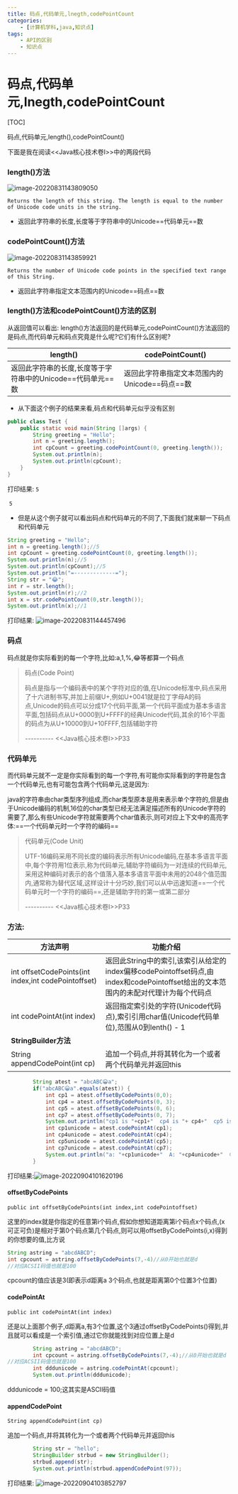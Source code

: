 ```yaml
---
title: 码点,代码单元,lnegth,codePointCount
categories:
    - [计算机学科,java,知识点]
tags:
    - API的区别
    - 知识点
---
```


# 码点,代码单元,lnegth,codePointCount

[TOC]

码点,代码单元,length(),codePointCount()

下面是我在阅读<<Java核心技术卷Ⅰ>>中的两段代码

### length()方法

![image-20220831143809050](https://raw.githubusercontent.com/PigPigLetsGo/imeages/master/202401081434624.png)

`Returns the length of this string. The length is equal to the number of Unicode code units in the string.`

-  返回此字符串的长度,长度等于字符串中的Unicode==代码单元==数

### codePointCount()方法

![image-20220831143859921](https://raw.githubusercontent.com/PigPigLetsGo/imeages/master/202401081434404.png)

`Returns the number of Unicode code points in the specified text range of this String.`

-  返回此字符串指定文本范围内的Unicode==码点==数

### length()方法和codePointCount()方法的区别

从返回值可以看出: length()方法返回的是代码单元,codePointCount()方法返回的是码点,而代码单元和码点究竟是什么呢?它们有什么区别呢?

length()|codePointCount()
-|-
返回此字符串的长度,长度等于字符串中的Unicode==代码单元==数|返回此字符串指定文本范围内的Unicode==码点==数

-  从下面这个例子的结果来看,码点和代码单元似乎没有区别

```java
public class Test {
    public static void main(String []args) {
		String greeting = "Hello";
		int n = greeting.length();
		int cpCount = greeting.codePointCount(0, greeting.length());
       	System.out.println(n);
		System.out.println(cpCount);
    }
}
```

打印结果:   `5` 

​				  `5` 

-  但是从这个例子就可以看出码点和代码单元的不同了,下面我们就来聊一下码点和代码单元

```java
String greeting = "Hello";
int n = greeting.length();//5
int cpCount = greeting.codePointCount(0, greeting.length());
System.out.println(n);//5
System.out.println(cpCount);//5
System.out.println("=-------------=");
String str = "😂";
int r = str.length();
System.out.println(r);//2
int x = str.codePointCount(0,str.length());
System.out.println(x);//1
```

打印结果: ![image-20220831144457496](https://raw.githubusercontent.com/PigPigLetsGo/imeages/master/202401081434986.png)

### 码点

码点就是你实际看到的每一个字符,比如:a,1,%,😂等都算一个码点

>  码点(Code Point)
>
>  码点是指与一个编码表中的某个字符对应的值,在Unicode标准中,码点采用了十六进制书写,并加上前缀U+,例如U+0041就是拉丁字母A的码点,Unicode的码点可以分成17个代码平面,第一个代码平面成为基本多语言平面,包括码点从U+0000到U+FFFF的经典Unicode代码,其余的16个平面的码点为从U+10000到U+10FFFF,包括辅助字符
>
>  ----------  <<Java核心技术卷Ⅰ>>P33

### 代码单元

而代码单元就不一定是你实际看到的每一个字符,有可能你实际看到的字符是包含一个代码单元,也有可能包含两个代码单元,这是因为:

java的字符串由char类型序列组成,而char类型原本是用来表示单个字符的,但是由于Unicode编码的机制,16位的char类型已经无法满足描述所有的Unicode字符的需要了,那么有些Unicode字符就需要两个char值表示,则可对应上下文中的高亮字体:==一个代码单元时一个字符的编码==

>  代码单元(Code Unit)
>
>  UTF-16编码采用不同长度的编码表示所有Unicode编码,在基本多语言平面中,每个字符用1位表示,称为代码单元,辅助字符编码为一对连续的代码单元,采用这种编码对表示的各个值落入基本多语言平面中未用的2048个值范围内,通常称为替代区域,这样设计十分巧妙,我们可以从中迅速知道==一个代码单元时一个字符的编码==,还是辅助字符的第一或第二部分
>
>  ----------  <<Java核心技术卷Ⅰ>>P33

### 方法:

方法声明|功能介绍
-|-
int offsetCodePoints(int index,int codePointoffset)|返回此String中的索引,该索引从给定的index偏移codePointoffset码点,由index和codePointoffset给出的文本范围内的未配对代理计为每个代码点
int codePointAt(int index)|返回指定索引处的字符(Unicode代码点),索引引用char值(Unicode代码单位),范围从0到lenth() - 1
**StringBuilder方法**|
String appendCodePoint(int cp)|追加一个码点,并将其转化为一个或者两个代码单元并返回this

```java
		String atest = "abcABC😀a";
        if("abcABC😀a".equals(atest)) {
            int cp1 = atest.offsetByCodePoints(0,0);
            int cp4 = atest.offsetByCodePoints(0, 3);
            int cp5 = atest.offsetByCodePoints(0, 6);
            int cp7 = atest.offsetByCodePoints(0, 7);
            System.out.println("cp1 is "+cp1+"  cp4 is "+ cp4+"  cp5 is "+cp5+"  cp7 is "+cp7);
            int cp1unicode = atest.codePointAt(cp1);
            int cp4unicode = atest.codePointAt(cp4);
            int cp5unicode = atest.codePointAt(cp5);
            int cp7unicode = atest.codePointAt(cp7);
            System.out.println("a: "+cp1unicode+"  A: "+cp4unicode+"  😀: "+cp5unicode+"  a: "+cp7unicode);
        }
```

打印结果:![image-20220904101620196](https://raw.githubusercontent.com/PigPigLetsGo/imeages/master/202401081434856.png)

#### offsetByCodePoints

`public int offsetByCodePoints(int index,int codePointoffset)`

这里的index就是你指定的任意第i个码点,假如你想知道距离第i个码点x个码点,(x可正可负)是相对于第0个码点第几个码点,则可以用offsetByCodePoints(i,x)得到的你想要的值,比方说

```java
String astring = "abcdABCD";
int cpcount = astring.offsetByCodePoints(7,-4)//从0开始也就是d
//对应ACSII码值也就是100
```

cpcount的值应该是3(即表示d距离a 3个码点,也就是距离第0个位置3个位置)

#### codePointAt

`public int codePointAt(int index)`

还是以上面那个例子,d距离a,有3个位置,这个3通过offsetByCodePoints()得到,并且就可以看成是一个索引值,通过它你就能找到对应位置上是d

```java
        String astring = "abcdABCD";
        int cpcount = astring.offsetByCodePoints(7,-4);//从0开始也就是d
//对应ACSII码值也就是100
        int dddunicode = astring.codePointAt(cpcount);
        System.out.println(dddunicode);
```

dddunicode = 100;这其实是ASCII码值

#### appendCodePoint

`String appendCodePoint(int cp)`

追加一个码点,并将其转化为一个或者两个代码单元并返回this

```java
		String str = "hello";
        StringBuilder strbud = new StringBuilder();
        strbud.append(str);
        System.out.println(strbud.appendCodePoint(97));
```

打印结果: ![image-20220904103852797](https://raw.githubusercontent.com/PigPigLetsGo/imeages/master/202401081434104.png)
